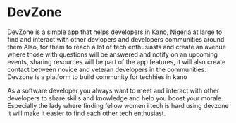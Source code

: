 # DevZone

DevZone is a simple app that helps developers in Kano, Nigeria at large to find and interact with other devlopers and developers communities around them.Also, for them to reach a lot of tech enthusiasts and create an avenue where those with questions will be answered and notify on an upcoming events, sharing resources will be part of the app features, it will also create contact between novice and veteran developers in the communities. Devzone is a platform to build community for techhies in kano

As a software developer you always want to meet and interact with other developers to share skills and knowledge and help you boost your morale. Especially the lady where finding fellow women i tech is hard using devzone it will make it easier to find each other tech enthusiast.



